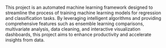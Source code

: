 This project is an automated machine learning framework designed to streamline the process of training machine learning models for regression and classification tasks. By leveraging intelligent algorithms and providing comprehensive features such as ensemble learning comparisons, multivariate analysis, data cleaning, and interactive visualization dashboards, this project aims to enhance productivity and accelerate insights from data.
